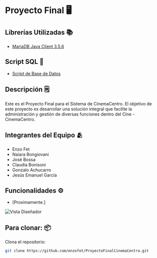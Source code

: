 # Proyecto Final 🖥️

## Librerías Utilizadas 📚
- [MariaDB Java Client 3.5.6](https://github.com/enzofet/ProyectoFinalCinemaCentro/raw/main/mariadb-java-client-3.5.6.jar)

## Script SQL 🧱
- [Script de Base de Datos](https://github.com/enzofet/ProyectoFinalCinemaCentro/raw/main/scriptSQL.sql)

## Descripción 🗒️
Este es el Proyecto Final para el Sistema de CinemaCentro. El objetivo de este proyecto es desarrollar una solución integral que facilite la administración y gestión de diversas funciones dentro del Cine - CinemaCentro.

## Integrantes del Equipo 🫂
- Enzo Fet
- Naiara Bongiovani
- José Bossa
- Claudia Bonisoni
- Gonzalo Achucarro
- Jesús Emanuel García

## Funcionalidades ⚙️
- [Proximamente.]

![Vista Diseñador](https://github.com/enzofet/ProyectoFinalCinemaCentro/raw/main/VistaDiseñadorUniversidadULP.png)

## Para clonar: 📦
Clona el repositorio:
   ```bash
   git clone https://github.com/enzofet/ProyectoFinalCinemaCentro.git
